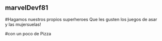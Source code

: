## marvelDevf81

#Hagamos nuestros propios superheroes Que les gusten los juegos de asar y las mujersuelas!

#con un poco de Pizza

